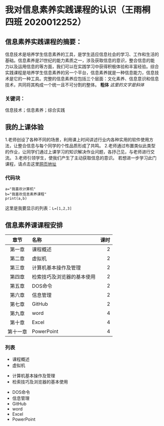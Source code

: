# 我对信息素养实践课程的认识（王雨桐 四班 2020012252）
## 信息素养实践课程的摘要：
信息技术是培养学生信息素养的工具，是学生适应信息社会的学习、工作和生活的基础。信息素养是21世纪的能力素质之一，涉及获取信息的意识，整合信息的能力以及运用信息的等方面，我们可以在实践学习中获得积极体验和丰富经验。综合实践课程是培养学生信息素养的另一个平台，信息素养就是一种信息能力，信息技术是它的一种工具。完整的信息素养应包括三个层面：文化素养、信息意识和信息技术，共同将其构成一个统一且不可分割的整体。
**粗体**
*这里的文字是斜体*
### 关键词：
信息技术；信息素养；综合实践
## 我的上课体验
1.老师创设了各种不同的场景，利用课上时间讲述行业内各种实用的软件使用方法，让整合信息与每个同学的个性品质形成了共鸣。
2.老师通过布置类似此类型的作业，让同学们通过上课学习的知识解决作业问题，各抒己见，与老师进行交流。
3.老师引领学生，使我们产生了主动获取信息的意识。
若想进一步学习此门课程，请点击这里[网页地址](https://baike.baidu.com/item/%E4%BF%A1%E6%81%AF%E7%B4%A0%E5%85%BB%E4%B8%8E%E5%AE%9E%E8%B7%B5%E2%80%94%E2%80%94%E7%BB%99%E4%BD%A0%E4%B8%80%E5%8F%8C%E5%AD%A6%E6%9C%AF%E6%85%A7%E7%9C%BC)
### 代码块  
```
a="我喜欢计算机"
b="我喜欢信息素养课程"
print(a,b)
```
这里是我要显示的列表：`L=[1,2,3]`
## 信息素养课课程安排
|   章节   | 名称                       | 课时 |
| :------: | :------------------------- | ---: |
|  第一章  | 课程概述                   |    2 |
|  第二章  | 虚拟机                     |    2 |
|  第三章  | 计算机基本操作及管理       |    2 |
|  第四章  | 检索技巧及浏览器的基本使用 |    2 |
|  第五章  | DOS命令                    |    2 |
|  第六章  | 信息管理                   |    2 |
|  第七章  | GitHub                     |    2 |
|  第九章  | word                       |    4 |
|  第十章  | Excel                      |    4 |
| 第十一章 | PowerPoint                 |    4 |
### 列表  
- 课程概述
- 虚拟机
+ 计算机基本操作及管理
+ 检索技巧及浏览器的基本使用
* DOS命令
* 信息管理
* GitHub
* word
* Excel
* PowerPoint